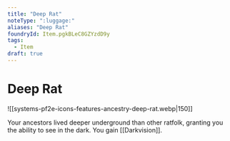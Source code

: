 ```yaml
---
title: "Deep Rat"
noteType: ":luggage:"
aliases: "Deep Rat"
foundryId: Item.pgkBLeC8GZYzdD9y
tags:
  - Item
draft: true
---
```


# Deep Rat
![[systems-pf2e-icons-features-ancestry-deep-rat.webp|150]]

Your ancestors lived deeper underground than other ratfolk, granting you the ability to see in the dark. You gain [[Darkvision]].
